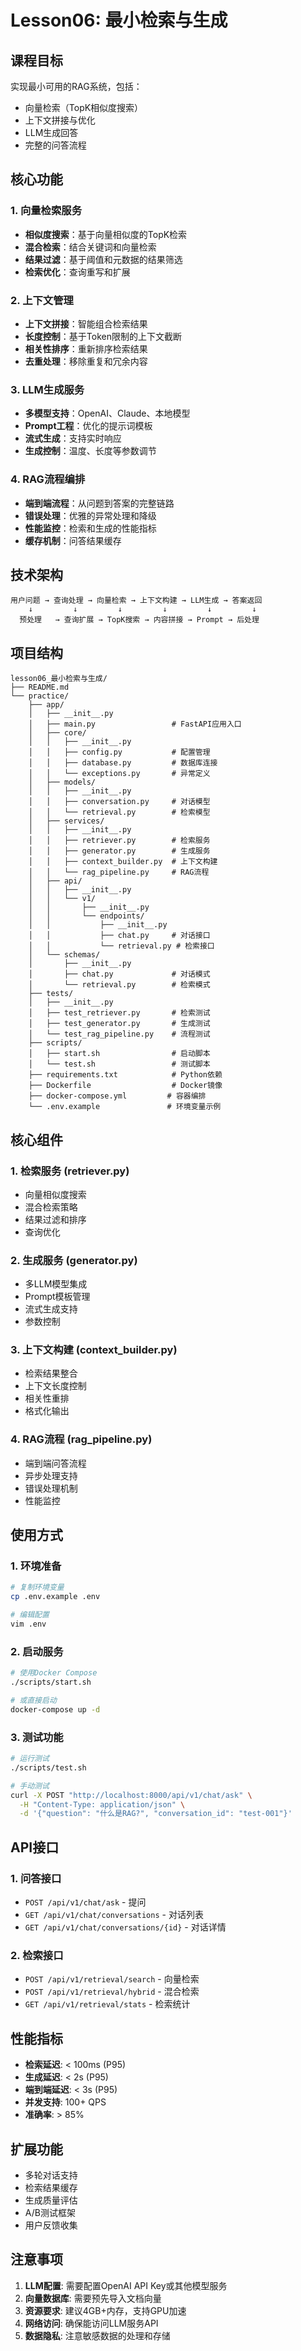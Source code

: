 # Lesson06: 最小检索与生成

## 课程目标

实现最小可用的RAG系统，包括：
- 向量检索（TopK相似度搜索）
- 上下文拼接与优化
- LLM生成回答
- 完整的问答流程

## 核心功能

### 1. 向量检索服务
- **相似度搜索**：基于向量相似度的TopK检索
- **混合检索**：结合关键词和向量检索
- **结果过滤**：基于阈值和元数据的结果筛选
- **检索优化**：查询重写和扩展

### 2. 上下文管理
- **上下文拼接**：智能组合检索结果
- **长度控制**：基于Token限制的上下文截断
- **相关性排序**：重新排序检索结果
- **去重处理**：移除重复和冗余内容

### 3. LLM生成服务
- **多模型支持**：OpenAI、Claude、本地模型
- **Prompt工程**：优化的提示词模板
- **流式生成**：支持实时响应
- **生成控制**：温度、长度等参数调节

### 4. RAG流程编排
- **端到端流程**：从问题到答案的完整链路
- **错误处理**：优雅的异常处理和降级
- **性能监控**：检索和生成的性能指标
- **缓存机制**：问答结果缓存

## 技术架构

```
用户问题 → 查询处理 → 向量检索 → 上下文构建 → LLM生成 → 答案返回
    ↓         ↓         ↓         ↓         ↓         ↓
  预处理   → 查询扩展 → TopK搜索 → 内容拼接 → Prompt → 后处理
```

## 项目结构

```
lesson06_最小检索与生成/
├── README.md
└── practice/
    ├── app/
    │   ├── __init__.py
    │   ├── main.py                 # FastAPI应用入口
    │   ├── core/
    │   │   ├── __init__.py
    │   │   ├── config.py           # 配置管理
    │   │   ├── database.py         # 数据库连接
    │   │   └── exceptions.py       # 异常定义
    │   ├── models/
    │   │   ├── __init__.py
    │   │   ├── conversation.py     # 对话模型
    │   │   └── retrieval.py        # 检索模型
    │   ├── services/
    │   │   ├── __init__.py
    │   │   ├── retriever.py        # 检索服务
    │   │   ├── generator.py        # 生成服务
    │   │   ├── context_builder.py  # 上下文构建
    │   │   └── rag_pipeline.py     # RAG流程
    │   ├── api/
    │   │   ├── __init__.py
    │   │   └── v1/
    │   │       ├── __init__.py
    │   │       └── endpoints/
    │   │           ├── __init__.py
    │   │           ├── chat.py     # 对话接口
    │   │           └── retrieval.py # 检索接口
    │   └── schemas/
    │       ├── __init__.py
    │       ├── chat.py             # 对话模式
    │       └── retrieval.py        # 检索模式
    ├── tests/
    │   ├── __init__.py
    │   ├── test_retriever.py       # 检索测试
    │   ├── test_generator.py       # 生成测试
    │   └── test_rag_pipeline.py    # 流程测试
    ├── scripts/
    │   ├── start.sh                # 启动脚本
    │   └── test.sh                 # 测试脚本
    ├── requirements.txt            # Python依赖
    ├── Dockerfile                  # Docker镜像
    ├── docker-compose.yml         # 容器编排
    └── .env.example               # 环境变量示例
```

## 核心组件

### 1. 检索服务 (retriever.py)
- 向量相似度搜索
- 混合检索策略
- 结果过滤和排序
- 查询优化

### 2. 生成服务 (generator.py)
- 多LLM模型集成
- Prompt模板管理
- 流式生成支持
- 参数控制

### 3. 上下文构建 (context_builder.py)
- 检索结果整合
- 上下文长度控制
- 相关性重排
- 格式化输出

### 4. RAG流程 (rag_pipeline.py)
- 端到端问答流程
- 异步处理支持
- 错误处理机制
- 性能监控

## 使用方式

### 1. 环境准备
```bash
# 复制环境变量
cp .env.example .env

# 编辑配置
vim .env
```

### 2. 启动服务
```bash
# 使用Docker Compose
./scripts/start.sh

# 或直接启动
docker-compose up -d
```

### 3. 测试功能
```bash
# 运行测试
./scripts/test.sh

# 手动测试
curl -X POST "http://localhost:8000/api/v1/chat/ask" \
  -H "Content-Type: application/json" \
  -d '{"question": "什么是RAG?", "conversation_id": "test-001"}'
```

## API接口

### 1. 问答接口
- `POST /api/v1/chat/ask` - 提问
- `GET /api/v1/chat/conversations` - 对话列表
- `GET /api/v1/chat/conversations/{id}` - 对话详情

### 2. 检索接口
- `POST /api/v1/retrieval/search` - 向量检索
- `POST /api/v1/retrieval/hybrid` - 混合检索
- `GET /api/v1/retrieval/stats` - 检索统计

## 性能指标

- **检索延迟**: < 100ms (P95)
- **生成延迟**: < 2s (P95)
- **端到端延迟**: < 3s (P95)
- **并发支持**: 100+ QPS
- **准确率**: > 85%

## 扩展功能

- 多轮对话支持
- 检索结果缓存
- 生成质量评估
- A/B测试框架
- 用户反馈收集

## 注意事项

1. **LLM配置**: 需要配置OpenAI API Key或其他模型服务
2. **向量数据库**: 需要预先导入文档向量
3. **资源要求**: 建议4GB+内存，支持GPU加速
4. **网络访问**: 确保能访问LLM服务API
5. **数据隐私**: 注意敏感数据的处理和存储